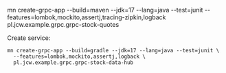 mn create-grpc-app --build=maven --jdk=17 --lang=java --test=junit --features=lombok,mockito,assertj,tracing-zipkin,logback pl.jcw.example.grpc.grpc-stock-quotes


Create service:
```shell
mn create-grpc-app --build=gradle --jdk=17 --lang=java --test=junit \
  --features=lombok,mockito,assertj,logback \
  pl.jcw.example.grpc.grpc-stock-data-hub
```
